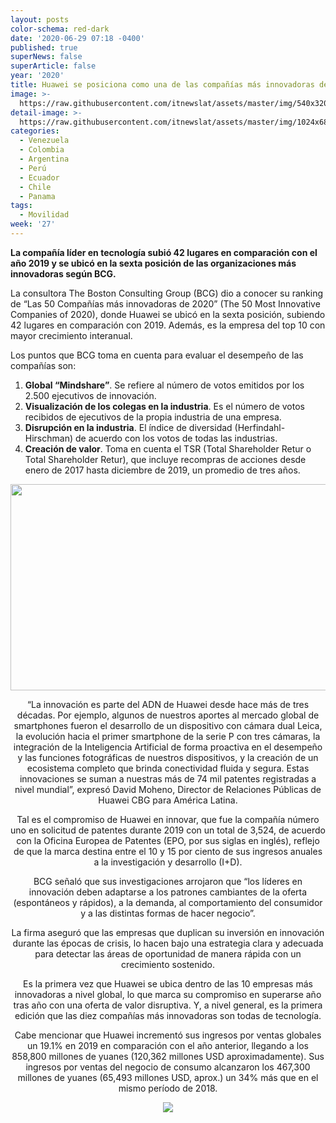 ```yaml
---
layout: posts
color-schema: red-dark
date: '2020-06-29 07:18 -0400'
published: true
superNews: false
superArticle: false
year: '2020'
title: Huawei se posiciona como una de las compañías más innovadoras de 2020
image: >-
  https://raw.githubusercontent.com/itnewslat/assets/master/img/540x320/Huawei-Dong-p.jpg
detail-image: >-
  https://raw.githubusercontent.com/itnewslat/assets/master/img/1024x680/Huawei-Dong-g.jpg
categories:
  - Venezuela
  - Colombia
  - Argentina
  - Perú
  - Ecuador
  - Chile
  - Panama
tags:
  - Movilidad
week: '27'
---
```

**La compañía líder en tecnología subió 42 lugares en comparación con el año 2019 y se ubicó en la sexta posición de las organizaciones más innovadoras según BCG.**

La consultora The Boston Consulting Group (BCG) dio a conocer su ranking de “Las 50 Compañías más innovadoras de 2020” (The 50 Most Innovative Companies of 2020), donde Huawei se ubicó en la sexta posición, subiendo 42 lugares en comparación con 2019. Además, es la empresa del top 10 con mayor crecimiento interanual.

Los puntos que BCG toma en cuenta para evaluar el desempeño de las compañías son:

1.	**Global “Mindshare”**. Se refiere al número de votos emitidos por los 2.500 ejecutivos de innovación.
2.	**Visualización de los colegas en la industria**. Es el número de votos recibidos de ejecutivos de la propia industria de una empresa.
3.	**Disrupción en la industria**. El índice de diversidad (Herfindahl-Hirschman) de acuerdo con los votos de todas las industrias.
4.	**Creación de valor**. Toma en cuenta el TSR (Total Shareholder Retur o Total Shareholder Retur), que incluye recompras de acciones desde enero de 2017 hasta diciembre de 2019, un promedio de tres años.

<center>
<div class='img'><img class="alignnone" src="http://technocio.com/wp-content/uploads/2020/06/empresas-m%C3%A1s-innovadoras.jpg" alt="" width="600" height="330" /></div>

 
 “La innovación es parte del ADN de Huawei desde hace más de tres décadas. Por ejemplo, algunos de nuestros aportes al mercado global de smartphones fueron el desarrollo de un dispositivo con cámara dual Leica, la evolución hacia el primer smartphone de la serie P con tres cámaras, la integración de la Inteligencia Artificial de forma proactiva en el desempeño y las funciones fotográficas de nuestros dispositivos, y la creación de un ecosistema completo que brinda conectividad fluida y segura. Estas innovaciones se suman a nuestras más de 74 mil patentes registradas a nivel mundial”, expresó David Moheno, Director de Relaciones Públicas de Huawei CBG para América Latina.
 
Tal es el compromiso de Huawei en innovar, que fue la compañía número uno en solicitud de patentes durante 2019 con un total de 3,524, de acuerdo con la Oficina Europea de Patentes (EPO, por sus siglas en inglés), reflejo de que la marca destina entre el 10 y 15 por ciento de sus ingresos anuales a la investigación y desarrollo (I+D).

BCG señaló que sus investigaciones arrojaron que “los líderes en innovación deben adaptarse a los patrones cambiantes de la oferta (espontáneos y rápidos), a la demanda, al comportamiento del consumidor y a las distintas formas de hacer negocio”.

La firma aseguró que las empresas que duplican su inversión en innovación durante las épocas de crisis, lo hacen bajo una estrategia clara y adecuada para detectar las áreas de oportunidad de manera rápida con un crecimiento sostenido.

Es la primera vez que Huawei se ubica dentro de las 10 empresas más innovadoras a nivel global, lo que marca su compromiso en superarse año tras año con una oferta de valor disruptiva. Y, a nivel general, es la primera edición que las diez compañías más innovadoras son todas de tecnología.

Cabe mencionar que Huawei incrementó sus ingresos por ventas globales un 19.1% en 2019 en comparación con el año anterior, llegando a los 858,800 millones de yuanes (120,362 millones USD aproximadamente). Sus ingresos por ventas del negocio de consumo alcanzaron los 467,300 millones de yuanes (65,493 millones USD, aprox.) un 34% más que en el mismo período de 2018.


<img src="https://tracker.metricool.com/c3po.jpg?hash=56f88a41e39ab42c063cc51676587a04"/>
